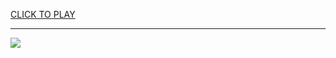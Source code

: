 
<a href="https://premium76.site?title=cool_math_games_run_3&ref=13M">CLICK TO PLAY</a></h3>
<hr>

<a href="https://premium76.site?title=cool_math_games_run_3&ref=13M"><img src="https://clearcache.store/games.png"></a>


